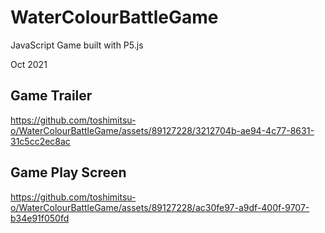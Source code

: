 # WaterColourBattleGame
JavaScript Game built with P5.js

Oct 2021

## Game Trailer
https://github.com/toshimitsu-o/WaterColourBattleGame/assets/89127228/3212704b-ae94-4c77-8631-31c5cc2ec8ac


## Game Play Screen
https://github.com/toshimitsu-o/WaterColourBattleGame/assets/89127228/ac30fe97-a9df-400f-9707-b34e91f050fd

